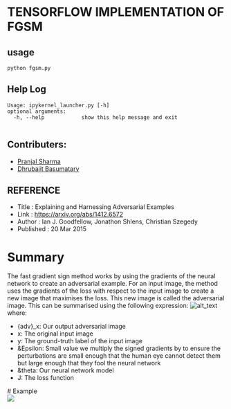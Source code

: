 # TENSORFLOW IMPLEMENTATION OF FGSM

## usage
```
python fgsm.py
```
## Help Log
```
Usage: ipykernel_launcher.py [-h]
optional arguments:
  -h, --help            show this help message and exit
  
```                        
## Contributers:
- [Pranjal Sharma](https://github.com/sppsps)
- [Dhrubajit Basumatary](https://github.com/dhruvz9)

## REFERENCE
 - Title : Explaining and Harnessing Adversarial Examples <br />
 - Link : https://arxiv.org/abs/1412.6572 <br />
 - Author : Ian J. Goodfellow, Jonathon Shlens, Christian Szegedy <br />
 - Published : 20 Mar 2015  <br />
 
 # Summary
 The fast gradient sign method works by using the gradients of the neural network to create an adversarial example. For an input image, the method uses the gradients of the loss with respect to the input image to create a new image that maximises the loss. This new image is called the adversarial image. This can be summarised using the following expression:
 ![alt_text](https://www.pyimagesearch.com/wp-content/uploads/2021/02/fgsm_equation.png)<br>
 where:
 <ul>
  <li> {adv}_x: Our output adversarial image</li>
  <li>  x: The original input image</li>
  <li> y: The ground-truth label of the input image</li>
   <li> &Epsilon: Small value we multiply the signed gradients by to ensure the perturbations are small enough that the human eye cannot detect them but large enough that they fool the neural network</li>
  <li> &theta: Our neural network model</li>
  <li> J: The loss function</li>
 </ul>
 # Example <br>
 <img src = "https://www.researchgate.net/publication/336402462/figure/fig1/AS:812471887609871@1570719801771/An-adversarial-example-generated-by-the-FGSM-attack-16-on-the-VGG-16-network-55.jpg">
